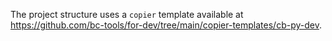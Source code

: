 The project structure uses a `copier` template available at https://github.com/bc-tools/for-dev/tree/main/copier-templates/cb-py-dev.
